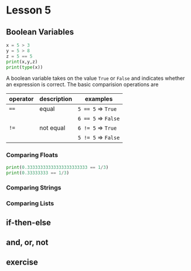 # Lesson 5

## Boolean Variables

```python
x = 5 > 3
y = 5 > 8
z = 5 == 5
print(x,y,z)
print(type(x))
```

A boolean variable takes on the value `True` or `False` and 
indicates whether an expression is correct.  The basic 
comparision operations are

| operator | description | examples     |
| ---------| ----------- | ---------    |
| `==` | equal     | `5 == 5` => `True`  |
|      |           | `6 == 5` => `False` |
| `!=` | not equal | `6 != 5` => `True`  |
|      |           | `5 != 5` => `False` |


### Comparing Floats

```python
print(0.33333333333333333333333 == 1/3)
print(0.33333333 == 1/3)
```

### Comparing Strings

### Comparing Lists

## if-then-else

## and, or, not

## exercise

